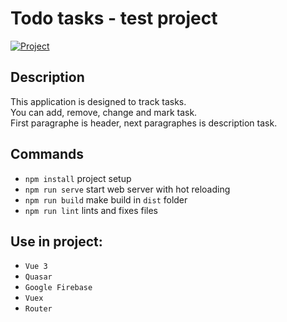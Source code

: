 # Todo tasks - test project 

<a href="https://dev-moroz.github.io/task_list/  " target="_blank">
  <img src="https://img.shields.io/badge/Watch%20project-red?style=for-the-badge&logoColor=white" alt="Project"/>
</a>

## Description
This application is designed to track tasks. <br>
You can add, remove, change and mark task. <br>
First paragraphe is header, next paragraphes is description task.

## Commands
- `npm install` project setup
- `npm run serve` start web server with hot reloading
- `npm run build` make build in `dist` folder
- `npm run lint` lints and fixes files

## Use in project:
- `Vue 3`
- `Quasar`
- `Google Firebase`
- `Vuex`
- `Router`
